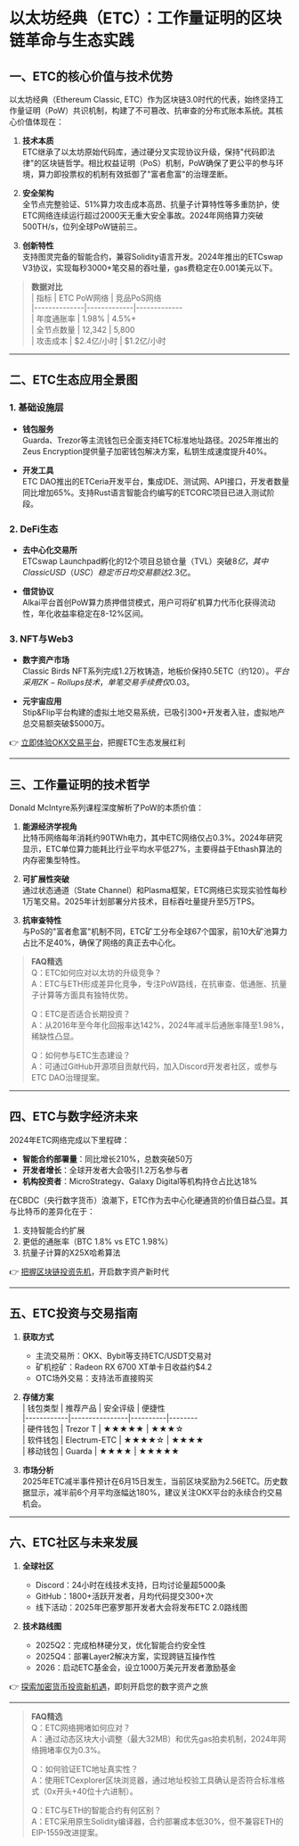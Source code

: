 # 以太坊经典（ETC）：工作量证明的区块链革命与生态实践

## 一、ETC的核心价值与技术优势

以太坊经典（Ethereum Classic, ETC）作为区块链3.0时代的代表，始终坚持工作量证明（PoW）共识机制，构建了不可篡改、抗审查的分布式账本系统。其核心价值体现在：

1. **技术本质**  
   ETC继承了以太坊原始代码库，通过硬分叉实现协议升级，保持"代码即法律"的区块链哲学。相比权益证明（PoS）机制，PoW确保了更公平的参与环境，算力即投票权的机制有效抵御了"富者愈富"的治理垄断。

2. **安全架构**  
   全节点完整验证、51%算力攻击成本高昂、抗量子计算特性等多重防护，使ETC网络连续运行超过2000天无重大安全事故。2024年网络算力突破500TH/s，位列全球PoW链前三。

3. **创新特性**  
   支持图灵完备的智能合约，兼容Solidity语言开发。2024年推出的ETCswap V3协议，实现每秒3000+笔交易的吞吐量，gas费稳定在0.001美元以下。

> **数据对比**  
> | 指标         | ETC PoW网络 | 竞品PoS网络  
> |--------------|-------------|-------------  
> | 年度通胀率   | 1.98%       | 4.5%+  
> | 全节点数量   | 12,342      | 5,800  
> | 攻击成本     | $2.4亿/小时 | $1.2亿/小时

---

## 二、ETC生态应用全景图

### 1. 基础设施层
- **钱包服务**  
  Guarda、Trezor等主流钱包已全面支持ETC标准地址路径。2025年推出的Zeus Encryption提供量子加密钱包解决方案，私钥生成速度提升40%。

- **开发工具**  
  ETC DAO推出的ETCeria开发平台，集成IDE、测试网、API接口，开发者数量同比增加65%。支持Rust语言智能合约编写的ETCORC项目已进入测试阶段。

### 2. DeFi生态
- **去中心化交易所**  
  ETCswap Launchpad孵化的12个项目总锁仓量（TVL）突破$8亿，其中Classic USD（USC）稳定币日均交易额达$2.3亿。

- **借贷协议**  
  Alkai平台首创PoW算力质押借贷模式，用户可将矿机算力代币化获得流动性，年化收益率稳定在8-12%区间。

### 3. NFT与Web3
- **数字资产市场**  
  Classic Birds NFT系列完成1.2万枚铸造，地板价保持0.5ETC（约$120）。平台采用ZK-Rollups技术，单笔交易手续费仅$0.03。

- **元宇宙应用**  
  Stip&Flip平台构建的虚拟土地交易系统，已吸引300+开发者入驻，虚拟地产总交易额突破$5000万。

👉 [立即体验OKX交易平台](https://bit.ly/okx_welcome)，把握ETC生态发展红利

---

## 三、工作量证明的技术哲学

Donald McIntyre系列课程深度解析了PoW的本质价值：

1. **能源经济学视角**  
   比特币网络每年消耗约90TWh电力，其中ETC网络仅占0.3%。2024年研究显示，ETC单位算力能耗比行业平均水平低27%，主要得益于Ethash算法的内存密集型特性。

2. **可扩展性突破**  
   通过状态通道（State Channel）和Plasma框架，ETC网络已实现实验性每秒1万笔交易。2025年计划部署分片技术，目标吞吐量提升至5万TPS。

3. **抗审查特性**  
   与PoS的"富者愈富"机制不同，ETC矿工分布全球67个国家，前10大矿池算力占比不足40%，确保了网络的真正去中心化。

> **FAQ精选**  
> Q：ETC如何应对以太坊的升级竞争？  
> A：ETC与ETH形成差异化竞争，专注PoW路线，在抗审查、低通胀、抗量子计算等方面具有独特优势。  
>   
> Q：ETC是否适合长期投资？  
> A：从2016年至今年化回报率达142%，2024年减半后通胀率降至1.98%，稀缺性凸显。  
>   
> Q：如何参与ETC生态建设？  
> A：可通过GitHub开源项目贡献代码，加入Discord开发者社区，或参与ETC DAO治理提案。

---

## 四、ETC与数字经济未来

2024年ETC网络完成以下里程碑：
- **智能合约部署量**：同比增长210%，总数突破50万
- **开发者增长**：全球开发者大会吸引1.2万名参与者
- **机构投资者**：MicroStrategy、Galaxy Digital等机构持仓占比达18%

在CBDC（央行数字货币）浪潮下，ETC作为去中心化硬通货的价值日益凸显。其与比特币的差异化在于：
1. 支持智能合约扩展
2. 更低的通胀率（BTC 1.8% vs ETC 1.98%）
3. 抗量子计算的X25X哈希算法

👉 [把握区块链投资先机](https://bit.ly/okx_welcome)，开启数字资产新时代

---

## 五、ETC投资与交易指南

1. **获取方式**  
   - 主流交易所：OKX、Bybit等支持ETC/USDT交易对
   - 矿机挖矿：Radeon RX 6700 XT单卡日收益约$4.2
   - OTC场外交易：支持法币直接购买

2. **存储方案**  
   | 钱包类型   | 推荐产品       | 安全评级 | 便捷性  
   |------------|----------------|----------|--------  
   | 硬件钱包   | Trezor T       | ★★★★★    | ★★★☆  
   | 软件钱包   | Electrum-ETC   | ★★★★☆    | ★★★★  
   | 移动钱包   | Guarda         | ★★★★     | ★★★★★  

3. **市场分析**  
   2025年ETC减半事件预计在6月15日发生，当前区块奖励为2.56ETC。历史数据显示，减半前6个月平均涨幅达180%，建议关注OKX平台的永续合约交易机会。

---

## 六、ETC社区与未来发展

1. **全球社区**  
   - Discord：24小时在线技术支持，日均讨论量超5000条
   - GitHub：1800+活跃开发者，月均代码提交300+次
   - 线下活动：2025年巴塞罗那开发者大会将发布ETC 2.0路线图

2. **技术路线图**  
   - 2025Q2：完成柏林硬分叉，优化智能合约安全性
   - 2025Q4：部署Layer2解决方案，实现跨链互操作性
   - 2026：启动ETC基金会，设立1000万美元开发者激励基金

👉 [探索加密货币投资新机遇](https://bit.ly/okx_welcome)，即刻开启您的数字资产之旅

---

> **FAQ精选**  
> Q：ETC网络拥堵如何应对？  
> A：通过动态区块大小调整（最大32MB）和优先gas拍卖机制，2024年网络拥堵率仅为0.3%。  
>   
> Q：如何验证ETC地址真实性？  
> A：使用ETCexplorer区块浏览器，通过地址校验工具确认是否符合标准格式（0x开头+40位十六进制）。  
>   
> Q：ETC与ETH的智能合约有何区别？  
> A：ETC采用原生Solidity编译器，合约部署成本低30%，但不兼容ETH的EIP-1559改进提案。